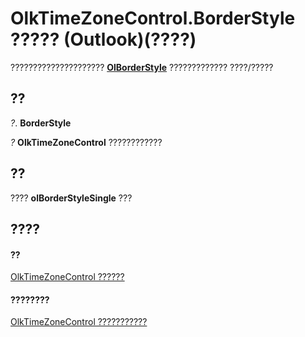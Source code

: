 
# OlkTimeZoneControl.BorderStyle ????? (Outlook)(????)

?????????????????????  **[OlBorderStyle](fd0a6be8-8d4b-be9f-639c-cd1ea5de9c97.md)** ????????????? ????/?????


## ??

 _?_. **BorderStyle**

 _?_ **OlkTimeZoneControl** ????????????


## ??

???? **olBorderStyleSingle** ???


## ????


#### ??


[OlkTimeZoneControl ??????](2138c4fe-1677-f4f0-1a60-dfac20cc1778.md)
#### ????????


[OlkTimeZoneControl ???????????](http://msdn.microsoft.com/library/350ded4c-0118-c278-dabe-c6139aeba1e9%28Office.15%29.aspx)